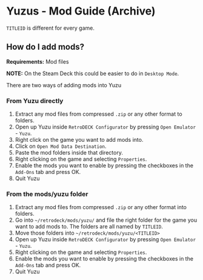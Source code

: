 # Yuzus - Mod Guide (Archive)

`TITLEID` is different for every game.

## How do I add mods?

**Requirements:** Mod files <br>

**NOTE:** On the Steam Deck this could be easier to do in `Desktop Mode`.

There are two ways of adding mods into Yuzu

### From Yuzu directly
1. Extract any mod files from compressed `.zip` or any other format to folders.
2. Open up Yuzu inside `RetroDECK Configurator` by pressing `Open Emulator` - `Yuzu`.
3. Right click on the game you want to add mods into.
4. Click on `Open Mod Data Destination`.
5. Paste the mod folders inside that directory.
6. Right clicking on the game and selecting `Properties`.
7. Enable the mods you want to enable by pressing the checkboxes in the `Add-Ons` tab and press OK.
8. Quit Yuzu

### From the mods/yuzu folder


1. Extract any mod files from compressed `.zip` or any other format into folders.
2. Go into `~/retrodeck/mods/yuzu/` and file the right folder for the game you want to add mods to. The folders are all named by `TITLEID`.
3. Move those folders into `~/retrodeck/mods/yuzu/<TITLEID>`
4. Open up Yuzu inside `RetroDECK Configurator` by pressing `Open Emulator` - `Yuzu`.
5. Right clicking on the game and selecting `Properties`.
6. Enable the mods you want to enable by pressing the checkboxes in the `Add-Ons` tab and press OK.
7. Quit Yuzu

